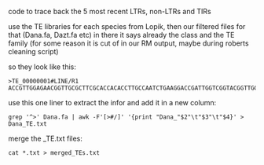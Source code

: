 code to trace back the 5 most recent LTRs, non-LTRs and TIRs

use the TE libraries for each species from Lopik, then our filtered files for that (Dana.fa, Dazt.fa etc)
in there it says already the class and the TE family (for some reason it is cut of in our RM output, maybe during roberts cleaning script)

so they look like this:
```
>TE_00000001#LINE/R1
ACCGTTGGAGAACGGTTGCGCTTCGCACCACACCTTGCCAATCTGAAGGACCGATTGGTCGGTACGGTTGGACGATTGCGCCGAGTTTTGAGAAGTGAATGGGGCCTCAGCAGAAAAGCTGCTCGCACCATATATGGTGGTCTTTTTGTTGCTTGCGCAGCAAGCGGATCACCTGCGTGGTACGATGCAGTCTTGGACGTTAGGGGCAGAATGAAAATTTTAAGTGTGCAAAGGTTGATTTTGTTGGGGTGTATGCCTGTGTGTCGCACTGTCTCTACGGAGGCATTGCAAGT
```

use this one liner to extract the infor and add it in a new column:
```
grep '^>' Dana.fa | awk -F'[>#/]' '{print "Dana_"$2"\t"$3"\t"$4}' > Dana_TE.txt
```

merge the _TE.txt files:
```
cat *.txt > merged_TEs.txt
```
